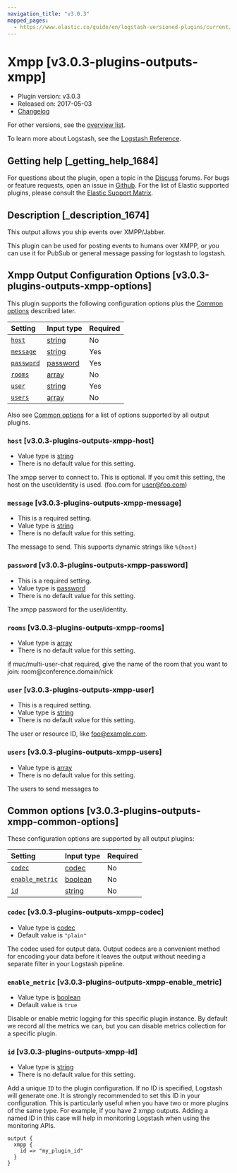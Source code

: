 ```yaml
---
navigation_title: "v3.0.3"
mapped_pages:
  - https://www.elastic.co/guide/en/logstash-versioned-plugins/current/v3.0.3-plugins-outputs-xmpp.html
---
```


# Xmpp [v3.0.3-plugins-outputs-xmpp]

* Plugin version: v3.0.3
* Released on: 2017-05-03
* [Changelog](https://github.com/logstash-plugins/logstash-output-xmpp/blob/v3.0.3/CHANGELOG.md)

For other versions, see the [overview list](output-xmpp-index.md).

To learn more about Logstash, see the [Logstash Reference](https://www.elastic.co/guide/en/logstash/current/index.html).

## Getting help [_getting_help_1684]

For questions about the plugin, open a topic in the [Discuss](http://discuss.elastic.co) forums. For bugs or feature requests, open an issue in [Github](https://github.com/logstash-plugins/logstash-output-xmpp). For the list of Elastic supported plugins, please consult the [Elastic Support Matrix](https://www.elastic.co/support/matrix#matrix_logstash_plugins).

## Description [_description_1674]

This output allows you ship events over XMPP/Jabber.

This plugin can be used for posting events to humans over XMPP, or you can use it for PubSub or general message passing for logstash to logstash.

## Xmpp Output Configuration Options [v3.0.3-plugins-outputs-xmpp-options]

This plugin supports the following configuration options plus the [Common options](v3-0-3-plugins-outputs-xmpp.md#v3.0.3-plugins-outputs-xmpp-common-options) described later.

| Setting | Input type | Required |
| :- | :- | :- |
| [`host`](v3-0-3-plugins-outputs-xmpp.md#v3.0.3-plugins-outputs-xmpp-host) | [string](/lsr/value-types.md#string) | No |
| [`message`](v3-0-3-plugins-outputs-xmpp.md#v3.0.3-plugins-outputs-xmpp-message) | [string](/lsr/value-types.md#string) | Yes |
| [`password`](v3-0-3-plugins-outputs-xmpp.md#v3.0.3-plugins-outputs-xmpp-password) | [password](/lsr/value-types.md#password) | Yes |
| [`rooms`](v3-0-3-plugins-outputs-xmpp.md#v3.0.3-plugins-outputs-xmpp-rooms) | [array](/lsr/value-types.md#array) | No |
| [`user`](v3-0-3-plugins-outputs-xmpp.md#v3.0.3-plugins-outputs-xmpp-user) | [string](/lsr/value-types.md#string) | Yes |
| [`users`](v3-0-3-plugins-outputs-xmpp.md#v3.0.3-plugins-outputs-xmpp-users) | [array](/lsr/value-types.md#array) | No |

Also see [Common options](v3-0-3-plugins-outputs-xmpp.md#v3.0.3-plugins-outputs-xmpp-common-options) for a list of options supported by all output plugins.

### `host` [v3.0.3-plugins-outputs-xmpp-host]

* Value type is [string](/lsr/value-types.md#string)
* There is no default value for this setting.

The xmpp server to connect to. This is optional. If you omit this setting, the host on the user/identity is used. (foo.com for <user@foo.com>)

### `message` [v3.0.3-plugins-outputs-xmpp-message]

* This is a required setting.
* Value type is [string](/lsr/value-types.md#string)
* There is no default value for this setting.

The message to send. This supports dynamic strings like `%{host}`

### `password` [v3.0.3-plugins-outputs-xmpp-password]

* This is a required setting.
* Value type is [password](/lsr/value-types.md#password)
* There is no default value for this setting.

The xmpp password for the user/identity.

### `rooms` [v3.0.3-plugins-outputs-xmpp-rooms]

* Value type is [array](/lsr/value-types.md#array)
* There is no default value for this setting.

if muc/multi-user-chat required, give the name of the room that you want to join: room\@conference.domain/nick

### `user` [v3.0.3-plugins-outputs-xmpp-user]

* This is a required setting.
* Value type is [string](/lsr/value-types.md#string)
* There is no default value for this setting.

The user or resource ID, like <foo@example.com>.

### `users` [v3.0.3-plugins-outputs-xmpp-users]

* Value type is [array](/lsr/value-types.md#array)
* There is no default value for this setting.

The users to send messages to

## Common options [v3.0.3-plugins-outputs-xmpp-common-options]

These configuration options are supported by all output plugins:

| Setting | Input type | Required |
| :- | :- | :- |
| [`codec`](v3-0-3-plugins-outputs-xmpp.md#v3.0.3-plugins-outputs-xmpp-codec) | [codec](/lsr/value-types.md#codec) | No |
| [`enable_metric`](v3-0-3-plugins-outputs-xmpp.md#v3.0.3-plugins-outputs-xmpp-enable_metric) | [boolean](/lsr/value-types.md#boolean) | No |
| [`id`](v3-0-3-plugins-outputs-xmpp.md#v3.0.3-plugins-outputs-xmpp-id) | [string](/lsr/value-types.md#string) | No |

### `codec` [v3.0.3-plugins-outputs-xmpp-codec]

* Value type is [codec](/lsr/value-types.md#codec)
* Default value is `"plain"`

The codec used for output data. Output codecs are a convenient method for encoding your data before it leaves the output without needing a separate filter in your Logstash pipeline.

### `enable_metric` [v3.0.3-plugins-outputs-xmpp-enable_metric]

* Value type is [boolean](/lsr/value-types.md#boolean)
* Default value is `true`

Disable or enable metric logging for this specific plugin instance. By default we record all the metrics we can, but you can disable metrics collection for a specific plugin.

### `id` [v3.0.3-plugins-outputs-xmpp-id]

* Value type is [string](/lsr/value-types.md#string)
* There is no default value for this setting.

Add a unique `ID` to the plugin configuration. If no ID is specified, Logstash will generate one. It is strongly recommended to set this ID in your configuration. This is particularly useful when you have two or more plugins of the same type. For example, if you have 2 xmpp outputs. Adding a named ID in this case will help in monitoring Logstash when using the monitoring APIs.

```
output {
  xmpp {
    id => "my_plugin_id"
  }
}
```

